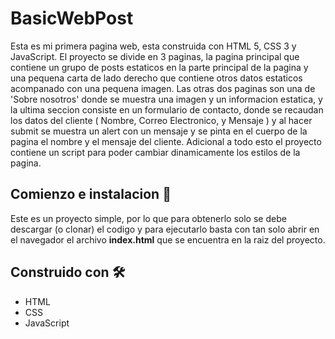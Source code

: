 # BasicWebPost

Esta es mi primera pagina web, esta construida con HTML 5, CSS 3 y JavaScript. El proyecto se divide en 3 paginas, la pagina principal que contiene un grupo de posts estaticos en la parte principal de la pagina y una pequena carta de lado derecho que contiene otros datos estaticos acompanado con una pequena imagen. Las otras dos paginas son una de 'Sobre nosotros' donde se muestra una imagen y un informacion estatica, y la ultima seccion consiste en un formulario de contacto, donde se recaudan los datos del cliente ( Nombre, Correo Electronico, y Mensaje ) y al hacer submit se muestra un alert con un mensaje y se pinta en el cuerpo de la pagina el nombre y el mensaje del cliente. Adicional a todo esto el proyecto contiene un script para poder cambiar dinamicamente los estilos de la pagina.


## Comienzo e instalacion 🚀

Este es un proyecto simple, por lo que para obtenerlo solo se debe descargar (o clonar) el codigo y para ejecutarlo basta con tan solo abrir en el navegador el archivo **index.html** que se encuentra en la raiz del proyecto.


## Construido con 🛠️

* HTML
* CSS
* JavaScript
